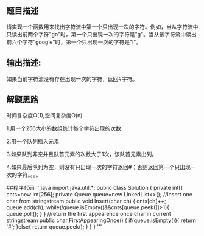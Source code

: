 ## 题目描述
请实现一个函数用来找出字符流中第一个只出现一次的字符。例如，当从字符流中只读出前两个字符"go"时，第一个只出现一次的字符是"g"。当从该字符流中读出前六个字符“google"时，第一个只出现一次的字符是"l"。
## 输出描述:
如果当前字符流没有存在出现一次的字符，返回#字符。
## 解题思路
时间复杂度O(1),空间复杂度O(n)

1.用一个256大小的数组统计每个字符出现的次数

2.用一个队列插入元素 

3.如果队列非空并且队首元素的次数大于1次，该队首元素出列。

4.如果最后队列为空，则没有只出现一次的字符返回#；否则返回第一个只出现一次的字符。。。。

##程序代码
'''java
import java.util.*;
public class Solution {
    private int[] cnts=new int[256];
    private Queue<Character> queue=new LinkedList<>();
    //Insert one char from stringstream
    public void Insert(char ch)
    {
        cnts[ch]++;
        queue.add(ch);
        while(!queue.isEmpty()&&cnts[queue.peek()]>1){
            queue.poll();
        }
    }
    //return the first appearence once char in current stringstream
    public char FirstAppearingOnce()
    {
        if(queue.isEmpty()){
            return '#';
        }else{
            return queue.peek();
        }
    }
}
'''
